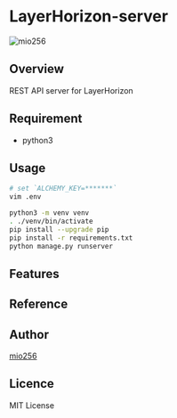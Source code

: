 # LayerHorizon-server

![mio256](https://avatars.githubusercontent.com/u/71450182)

## Overview

REST API server for LayerHorizon

## Requirement

 - python3

## Usage

```sh
# set `ALCHEMY_KEY=*******`
vim .env

python3 -m venv venv
. ./venv/bin/activate
pip install --upgrade pip
pip install -r requirements.txt
python manage.py runserver
```

## Features

## Reference

## Author

[mio256](https://github.com/mio256)

## Licence

MIT License
